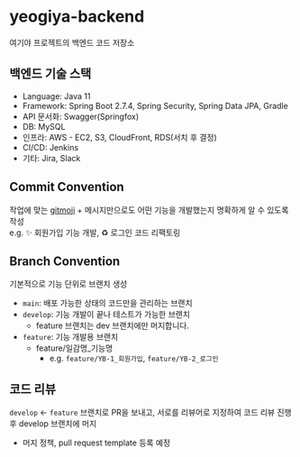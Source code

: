 # yeogiya-backend
여기야 프로젝트의 백엔드 코드 저장소
## 백엔드 기술 스택
- Language: Java 11
- Framework: Spring Boot 2.7.4, Spring Security, Spring Data JPA, Gradle
- API 문서화: Swagger(Springfox)
- DB: MySQL
- 인프라: AWS - EC2, S3, CloudFront, RDS(서치 후 결정)
- CI/CD: Jenkins
- 기타: Jira, Slack
## Commit Convention
작업에 맞는 [gitmoji](https://gitmoji.dev/) + 메시지만으로도 어떤 기능을 개발했는지 명확하게 알 수 있도록 작성<br/>
e.g. ✨ 회원가입 기능 개발, ♻️ 로그인 코드 리팩토링
## Branch Convention
기본적으로 기능 단위로 브랜치 생성
- `main`: 배포 가능한 상태의 코드만을 관리하는 브랜치
- `develop`: 기능 개발이 끝나 테스트가 가능한 브랜치
  - feature 브랜치는 dev 브랜치에만 머지합니다.
- `feature`: 기능 개발용 브랜치
  - feature/일감명_기능명
    - e.g. `feature/YB-1_회원가입`, `feature/YB-2_로그인`
## 코드 리뷰
`develop` ← `feature` 브랜치로 PR을 보내고, 서로를 리뷰어로 지정하여 코드 리뷰 진행 후 develop 브랜치에 머지
- 머지 정책, pull request template 등록 예정
